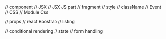 
// component 
// JSX
// JSX JS part
// fragment
// style
// className
// Event
// CSS
// Module Css

// props
// react Boostrap
// listing

// conditional rendering
// state
// form handling





